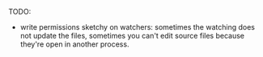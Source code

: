 ﻿TODO:

* write permissions sketchy on watchers: sometimes the watching does not update the files, sometimes you can't edit source files because they're open in another process.